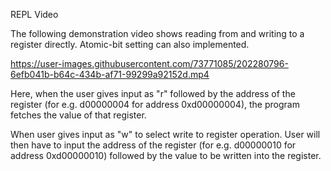 REPL Video

The following demonstration video shows reading from and writing to a register directly. Atomic-bit setting can also implemented.

https://user-images.githubusercontent.com/73771085/202280796-6efb041b-b64c-434b-af71-99299a92152d.mp4

Here, when the user gives input as "r" followed by the address of the register (for e.g. d00000004 for address 0xd00000004), the program fetches the value of that register.

When user gives input as "w" to select write to register operation. User will then have to input the address of the register (for e.g. d00000010 for address 0xd00000010) followed by the value to be written into the register.
